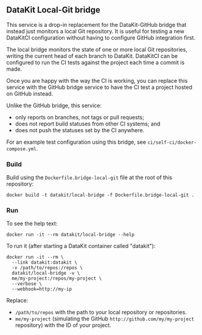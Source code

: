 ## DataKit Local-Git bridge

This service is a drop-in replacement for the DataKit-GitHub bridge that instead just monitors a local Git repository.
It is useful for testing a new DataKitCI configuration without having to configure GitHub integration first.

The local bridge monitors the state of one or more local Git repositories, writing the current head of each branch to DataKit.
DataKitCI can be configured to run the CI tests against the project each time a commit is made.

Once you are happy with the way the CI is working, you can replace this service with the GitHub bridge service to have the CI test a project hosted on GitHub instead.

Unlike the GitHub bridge, this service:

- only reports on branches, not tags or pull requests;
- does not report build statuses from other CI systems; and
- does not push the statuses set by the CI anywhere.

For an example test configuration using this bridge, see `ci/self-ci/docker-compose.yml`.


### Build

Build using the `Dockerfile.bridge-local-git` file at the root of this repository:

    docker build -t datakit/local-bridge -f Dockerfile.bridge-local-git .

### Run

To see the help text:

    docker run -it --rm datakit/local-bridge --help

To run it (after starting a DataKit container called "datakit"):

    docker run -it --rm \
      --link datakit:datakit \
      -v /path/to/repos:/repos \
      datakit/local-bridge -v \
      me/my-project:/repos/my-project \
      --verbose \
      --webhook=http://my-ip

Replace:
- `/path/to/repos` with the path to your local repository or repositories.
- `me/my-project` (simulating the GitHub `http://github.com/my/my-project` repository) with the ID of your project.
